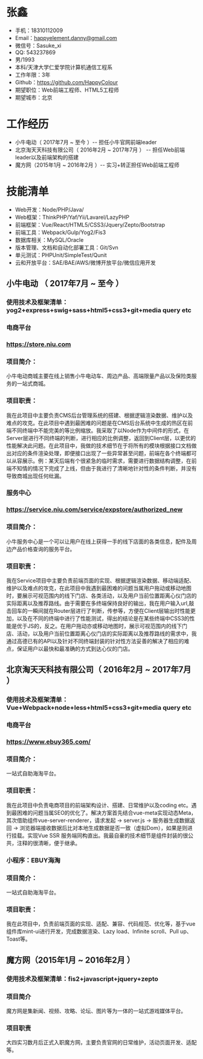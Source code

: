 
# 张鑫 
- 手机：18310112009
- Email：happyelement.danny@gmail.com
- 微信号：Sasuke_xi
- QQ: 543237869
- 男/1993
- 本科/天津大学仁爱学院计算机通信工程系
- 工作年限：3年
- Github：https://github.com/HappyColour
- 期望职位：Web前端工程师、HTML5工程师
- 期望城市：北京

# 工作经历
- 小牛电动（ 2017年7月 ~ 至今 ）-- 担任小牛官网前端leader
- 北京淘天天科技有限公司（ 2016年2月 ~ 2017年7月 ） -- 担任Web前端leader以及前端架构的搭建
- 魔方网（2015年1月 ~ 2016年2月 ）-- 实习+转正担任Web前端工程师

# 技能清单
- Web开发：Node/PHP/Java/
- Web框架：ThinkPHP/Yaf/Yii/Lavarel/LazyPHP
- 前端框架：Vue/React/HTML5/CSS3/Jquery/Zepto/Bootstrap
- 前端工具：Webpack/Gulp/Yog2/Fis3
- 数据库相关：MySQL/Oracle
- 版本管理、文档和自动化部署工具：Git/Svn
- 单元测试：PHPUnit/SimpleTest/Qunit
- 云和开放平台：SAE/BAE/AWS/微博开放平台/微信应用开发
  
## 小牛电动 （ 2017年7月 ~ 至今 ）
### 使用技术及框架清单：yog2+express+swig+sass+html5+css3+git+media query etc
### 电商平台
### https://store.niu.com
### 项目简介：
小牛电动商城主要在线上销售小牛电动车、周边产品、高端限量产品以及保险类服务的一站式商城。
### 项目职责：
我在此项目中主要负责CMS后台管理系统的搭建、根据逻辑渲染数据、维护以及难点的攻克。在此项目中遇到最困难的问题是在CMS后台系统中生成的热区在前端不同终端中不能完美的等比例缩放。我采取了以Node作为中间件的形式，在Server层进行不同终端的判断，进行相应的比例调整，返回到Client层，以更优的性能解决此问题。在此项目中，我做的技术细节在于将所有的模块根据接口文档做出对应的条件渲染处理，即便接口出现了一些异常甚至问题，前端在各个终端都可以从容展示。例：某天后端有个很紧急的临时需求，需要进行数据结构调整，在前端不知情的情况下完成了上线，但由于我进行了清晰地针对性的条件判断，并没有导致商城出现任何纰漏。

### 服务中心
### https://service.niu.com/service/expstore/authorized_new
### 项目简介：
小牛服务中心是一个可以让用户在线上获得一手的线下店面的各类信息，配件及周边产品价格查询的服务平台。
### 项目职责：
我在Service项目中主要负责前端页面的实现、根据逻辑渲染数据、移动端适配、维护以及难点的攻克，在此项目中我遇到最困难的问题当属用户拖动或移动地图时，要展示可视范围内的线下门店、各类活动，以及用户当前位置距离心仪门店的实际距离以及推荐路线。由于需要在多终端保持良好的输出，我在用户输入url,敲击回车的一瞬间就在Router层进行了判断，传参等，方便在Client层输出时性能更加，以及在不同的终端中进行了性能测试，得出的结论是在某些终端中CSS3的性能是优于JS的，反之。在用户拖动亦或移动地图时，展示可视范围内的线下门店、活动，以及用户当前位置距离心仪门店的实际距离以及推荐路线的需求中，我通过高德已有的API以及针对不同终端封装的针对性方法妥善的解决了相应的难点，保证用户以最快和最准确的方式到达心仪的门店。

## 北京淘天天科技有限公司（ 2016年2月 ~ 2017年7月 ）
### 使用技术及框架清单：Vue+Webpack+node+less+html5+css3+git+media query etc
### 电商平台
### https://www.ebuy365.com/
### 项目简介：
一站式自助海淘平台。
### 项目职责：
我在此项目中负责电商项目的前端架构设计、搭建、日常维护以及coding etc。遇到最困难的问题当属SEO的优化了。解决方案首先结合vue-meta实现动态Meta，其次借助组件vue-server-renderer，请求发起 -> server.js -> 服务器生成数据返回 -> 浏览器端接收数据后比对本地生成数据是否一致（虚拟Dom），如果是则进行挂载。实现Vue SSR 服务端同构直出。我最自豪的技术细节是组件封装的很公共，注释的很清晰，便于继承。

### 小程序：EBUY海淘
### 项目简介：
一站式自助海淘平台。
### 项目职责：
我在此项目中，负责前端页面的实现、适配、兼容、代码规范、优化等，基于vue组件库mint-ui进行开发，完成数据渲染、Lazy load、Infinite scroll、Pull up、Toast等。

## 魔方网（2015年1月 ~ 2016年2月 ）
### 使用技术及框架清单：fis2+javascript+jquery+zepto
### 项目简介
魔方网是集新闻、视频、攻略、论坛、图片等为一体的一站式游戏媒体平台。
### 项目职责
大四实习数月后正式入职魔方网，主要负责官网的日常维护，活动页面开发、适配等。